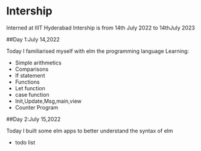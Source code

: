 # Intership
Interned at IIIT Hyderabad
Intership is from 14th July 2022 to 14thJuly 2023 

##Day 1:July 14,2022

Today I familiarised myself with elm the programming language
Learning:

* Simple arithmetics
* Comparisons
* If statement
* Functions
* Let function
* case function
* Init,Update,Msg,main,view
* Counter Program

##Day 2:July 15,2022

Today I built some elm apps to better understand the syntax of elm
* todo list

